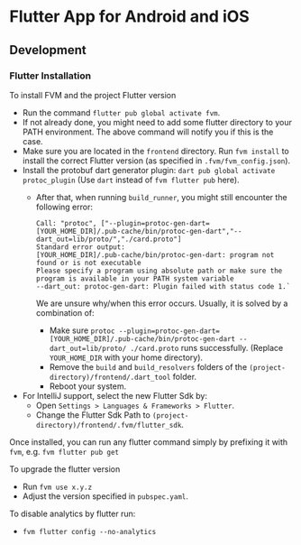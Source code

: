 # Flutter App for Android and iOS

## Development

### Flutter Installation

To install FVM and the project Flutter version
* Run the command `flutter pub global activate fvm`.
* If not already done, you might need to add some flutter directory to your PATH environment. The above command will
  notify you if this is the case.
* Make sure you are located in the `frontend` directory. Run `fvm install` to install the correct Flutter version (as
  specified in `.fvm/fvm_config.json`).
* Install the protobuf dart generator plugin: `dart pub global activate protoc_plugin` (Use `dart` instead of `fvm flutter pub` here).
  * After that, when running `build_runner`, you might still encounter the following error:

        Call: "protoc", ["--plugin=protoc-gen-dart=[YOUR_HOME_DIR]/.pub-cache/bin/protoc-gen-dart","--dart_out=lib/proto/","./card.proto"]
        Standard error output:
        [YOUR_HOME_DIR]/.pub-cache/bin/protoc-gen-dart: program not found or is not executable
        Please specify a program using absolute path or make sure the program is available in your PATH system variable
        --dart_out: protoc-gen-dart: Plugin failed with status code 1.`

    We are unsure why/when this error occurs. Usually, it is solved by a combination of:
    * Make sure `protoc --plugin=protoc-gen-dart=[YOUR_HOME_DIR]/.pub-cache/bin/protoc-gen-dart --dart_out=lib/proto/ ./card.proto` runs successfully. (Replace `YOUR_HOME_DIR` with your home directory).
    * Remove the `build` and `build_resolvers` folders of the `(project-directory)/frontend/.dart_tool` folder.
    * Reboot your system.
* For IntelliJ support, select the new Flutter Sdk by:
    * Open `Settings > Languages & Frameworks > Flutter`.
    * Change the Flutter Sdk Path to `(project-directory)/frontend/.fvm/flutter_sdk`.

Once installed, you can run any flutter command simply by prefixing it with `fvm`, e.g. `fvm flutter pub get`

To upgrade the flutter version
* Run `fvm use x.y.z`
* Adjust the version specified in `pubspec.yaml`.

To disable analytics by flutter run:
* `fvm flutter config --no-analytics`

